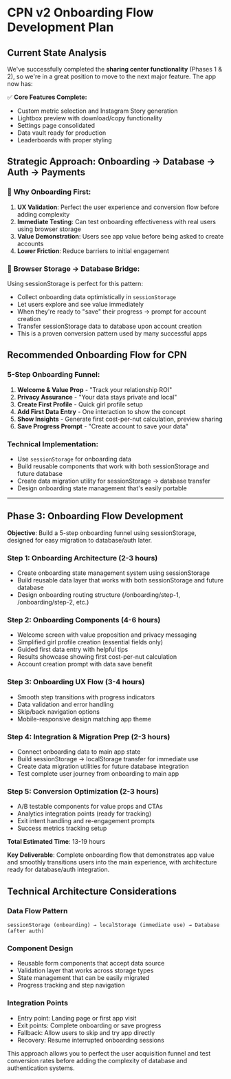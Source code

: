 # CPN v2 Onboarding Flow Development Plan

## Current State Analysis

We've successfully completed the **sharing center functionality** (Phases 1 & 2), so we're in a great position to move to the next major feature. The app now has:

✅ **Core Features Complete:**
- Custom metric selection and Instagram Story generation
- Lightbox preview with download/copy functionality  
- Settings page consolidated
- Data vault ready for production
- Leaderboards with proper styling

## Strategic Approach: Onboarding → Database → Auth → Payments

### 🎯 **Why Onboarding First:**
1. **UX Validation**: Perfect the user experience and conversion flow before adding complexity
2. **Immediate Testing**: Can test onboarding effectiveness with real users using browser storage
3. **Value Demonstration**: Users see app value before being asked to create accounts
4. **Lower Friction**: Reduce barriers to initial engagement

### 💾 **Browser Storage → Database Bridge:**
Using sessionStorage is perfect for this pattern:
- Collect onboarding data optimistically in `sessionStorage`
- Let users explore and see value immediately  
- When they're ready to "save" their progress → prompt for account creation
- Transfer sessionStorage data to database upon account creation
- This is a proven conversion pattern used by many successful apps

## Recommended Onboarding Flow for CPN

### **5-Step Onboarding Funnel:**
1. **Welcome & Value Prop** - "Track your relationship ROI"
2. **Privacy Assurance** - "Your data stays private and local"  
3. **Create First Profile** - Quick girl profile setup
4. **Add First Data Entry** - One interaction to show the concept
5. **Show Insights** - Generate first cost-per-nut calculation, preview sharing
6. **Save Progress Prompt** - "Create account to save your data"

### **Technical Implementation:**
- Use `sessionStorage` for onboarding data
- Build reusable components that work with both sessionStorage and future database
- Create data migration utility for sessionStorage → database transfer
- Design onboarding state management that's easily portable

---

## Phase 3: Onboarding Flow Development

**Objective**: Build a 5-step onboarding funnel using sessionStorage, designed for easy migration to database/auth later.

### Step 1: Onboarding Architecture (2-3 hours)
- Create onboarding state management system using sessionStorage
- Build reusable data layer that works with both sessionStorage and future database
- Design onboarding routing structure (/onboarding/step-1, /onboarding/step-2, etc.)

### Step 2: Onboarding Components (4-6 hours)  
- Welcome screen with value proposition and privacy messaging
- Simplified girl profile creation (essential fields only)
- Guided first data entry with helpful tips
- Results showcase showing first cost-per-nut calculation
- Account creation prompt with data save benefit

### Step 3: Onboarding UX Flow (3-4 hours)
- Smooth step transitions with progress indicators
- Data validation and error handling
- Skip/back navigation options
- Mobile-responsive design matching app theme

### Step 4: Integration & Migration Prep (2-3 hours)
- Connect onboarding data to main app state
- Build sessionStorage → localStorage transfer for immediate use
- Create data migration utilities for future database integration
- Test complete user journey from onboarding to main app

### Step 5: Conversion Optimization (2-3 hours)
- A/B testable components for value props and CTAs
- Analytics integration points (ready for tracking)
- Exit intent handling and re-engagement prompts
- Success metrics tracking setup

**Total Estimated Time**: 13-19 hours

**Key Deliverable**: Complete onboarding flow that demonstrates app value and smoothly transitions users into the main experience, with architecture ready for database/auth integration.

## Technical Architecture Considerations

### Data Flow Pattern
```
sessionStorage (onboarding) → localStorage (immediate use) → Database (after auth)
```

### Component Design
- Reusable form components that accept data source
- Validation layer that works across storage types
- State management that can be easily migrated
- Progress tracking and step navigation

### Integration Points
- Entry point: Landing page or first app visit
- Exit points: Complete onboarding or save progress
- Fallback: Allow users to skip and try app directly
- Recovery: Resume interrupted onboarding sessions

This approach allows you to perfect the user acquisition funnel and test conversion rates before adding the complexity of database and authentication systems.
